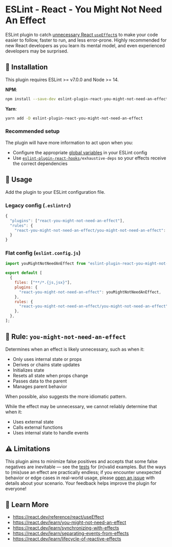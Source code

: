 # ESLint - React - You Might Not Need An Effect

ESLint plugin to catch [unnecessary React `useEffect`s](https://react.dev/learn/you-might-not-need-an-effect) to make your code easier to follow, faster to run, and less error-prone. Highly recommended for new React developers as you learn its mental model, and even experienced developers may be surprised.

## 🚀 Installation

This plugin requires ESLint >= v7.0.0 and Node >= 14.

**NPM**:

```bash
npm install --save-dev eslint-plugin-react-you-might-not-need-an-effect
```

**Yarn**:

```bash
yarn add -D eslint-plugin-react-you-might-not-need-an-effect
```

### Recommended setup

The plugin will have more information to act upon when you:

- Configure the appropriate [global variables](https://eslint.org/docs/latest/use/configure/language-options#predefined-global-variables) in your ESLint config
- Use [`eslint-plugin-react-hooks`](https://www.npmjs.com/package/eslint-plugin-react-hooks)`/exhaustive-deps` so your effects receive the correct dependencies

## 🔧 Usage

Add the plugin to your ESLint configuration file.

### Legacy config (`.eslintrc`)

```js
{
  "plugins": ["react-you-might-not-need-an-effect"],
  "rules": {
    "react-you-might-not-need-an-effect/you-might-not-need-an-effect": "warn"
  }
}
```

### Flat config (`eslint.config.js`)

```js
import youMightNotNeedAnEffect from "eslint-plugin-react-you-might-not-need-an-effect";

export default [
  {
    files: ["**/*.{js,jsx}"],
    plugins: {
      "react-you-might-not-need-an-effect": youMightNotNeedAnEffect,
    },
    rules: {
      "react-you-might-not-need-an-effect/you-might-not-need-an-effect": "warn",
    },
  },
];
```

## 🔎 Rule: `you-might-not-need-an-effect`

Determines when an effect is likely unnecessary, such as when it:

- Only uses internal state or props
- Derives or chains state updates
- Initializes state
- Resets all state when props change
- Passes data to the parent
- Manages parent behavior

When possible, also suggests the more idiomatic pattern.

While the effect may be unnecessary, we cannot reliably determine that when it:

- Uses external state
- Calls external functions
- Uses internal state to handle events

## ⚠️ Limitations

This plugin aims to minimize false positives and accepts that some false negatives are inevitable — see the [tests](./test) for (in)valid examples. But the ways to (mis)use an effect are practically endless; if you encounter unexpected behavior or edge cases in real-world usage, please [open an issue](https://github.com/NickvanDyke/eslint-plugin-react-you-might-not-need-an-effect/issues/new) with details about your scenario. Your feedback helps improve the plugin for everyone!

## 📖 Learn More

- https://react.dev/reference/react/useEffect
- https://react.dev/learn/you-might-not-need-an-effect
- https://react.dev/learn/synchronizing-with-effects
- https://react.dev/learn/separating-events-from-effects
- https://react.dev/learn/lifecycle-of-reactive-effects
